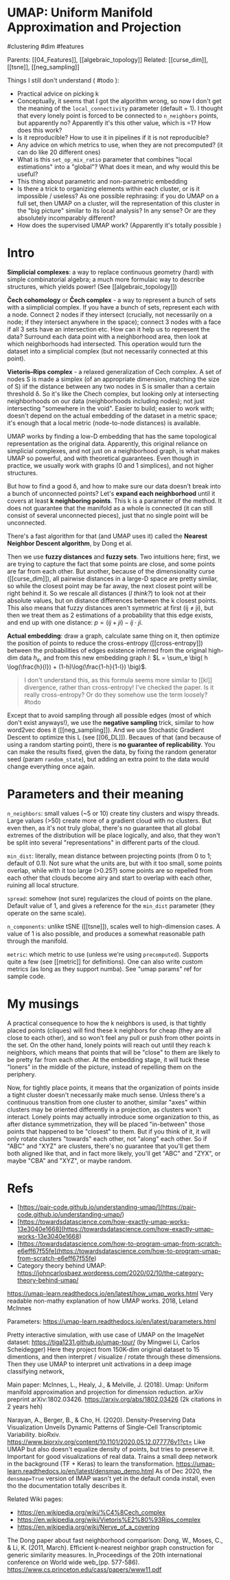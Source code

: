 # UMAP: Uniform Manifold Approximation and Projection

#clustering #dim #features

Parents: [[04_Features]], [[algebraic_topology]]
Related: [[curse_dim]], [[tsne]], [[neg_sampling]]


Things I still don't understand ( #todo ):
* Practical advice on picking k
* Conceptually, it seems that I got the algorithm wrong, so now I don't get the meaning of the `local_connectivity` parameter (default = 1). I thought that every lonely point is forced to be connected to `n_neighbors` points, but apparently no? Apparently it's this other value, which is =1? How does this work?
* Is it reproducible? How to use it in pipelines if it is not reproducible?
* Any advice on which metrics to use, when they are not precomputed? (it can do like 20 different ones)
* What is this `set_op_mix_ratio` parameter that combines "local estimations" into a "global"? What does it mean, and why would this be useful?
* This thing about parametric and non-parametric embedding
* Is there a trick to organizing elements within each cluster, or is it impossible / useless? As one possible rephrasing: if you do UMAP on a full set, then UMAP on a cluster, will the representation of this cluster in the "big picture" similar to its local analysis? In any sense? Or are they absolutely incomparably different?
* How does the supervised UMAP work? (Apparently it's totally possible	)

# Intro

**Simplicial complexes**: a way to replace continuous geometry (hard) with simple combinatorial algebra; a much more formulaic way to describe structures, which yields power! (See [[algebraic_topology]])

**Čech cohomology** or **Čech complex** - a way to represent a bunch of sets with a siimplicial complex. If you have a bunch of sets, represent each with a node. Connect 2 nodes if they intersect (crucially, not necessarily on a node; if they intersect anywhere in the space); connect 3 nodes with a face if all 3 sets have an intersection etc. How can it help us to represent the data? Surround each data point with a neighborhood area, then look at which neighborhoods had intersected. This operation would turn the dataset into a simplicial complex (but not necessarily connected at this point).

**Vietoris–Rips complex** - a relaxed generalization of Cech complex. A set of nodes S is made a simplex (of an appropriate dimension, matching the size of S) iif the distance between any two nodes in S is smaller than a certain threshold δ. So it's like the Chech complex, but looking only at intersecting neighborhoods on our data (neighborhoods including nodes); not just intersecting "somewhere in the void". Easier to build; easier to work with; doesn't depend on the actual embedding of the dataset in a metric space; it's enough that a local metric (node-to-node distances) is available.

UMAP works by finding a low-D embedding that has the same topological representation as the original data. Apparently, this original reliance on simplicial complexes, and not just on a neighborhood graph, is what makes UMAP so powerful, and with theoretical guarantees. Even though in practice, we usually work with graphs (0 and 1 simplices), and not higher structures.

But how to find a good δ, and how to make sure our data doesn't break into a bunch of unconnected points? Let's **expand each neighborhood** until it covers at least **k neighboring points**. This k is a parameter of the method. It does not guarantee that the manifold as a whole is connected (it can still consist of several unconnected pieces), just that no single point will be unconnected.

There's a fast algorithm for that (and UMAP uses it) called the **Nearest Neighbor Descent algorithm**, by Dong et al.

Then we use **fuzzy distances** and **fuzzy sets**. Two intuitions here; first, we are trying to capture the fact that some points are close, and some points are far from each other. But another, because of the dimensionality curse ([[curse_dim]]), all pairwise distances in a large-D space are pretty similar, so while the closest point may be far away, the next closest point will be right behind it. So we rescale all distances (_I think?_) to look not at their absolute values, but on distance differences between the k closest points. This also means that fuzzy distances aren't symmetric at first (ij ≠ ji), but then we treat them as 2 estimations of a probability that this edge exists, and end up with one distance: $p = (ij + ji) - ij\cdot ji$.

**Actual embedding**: draw a graph, calculate same thing on it, then optimize the position of points to reduce the cross-entropy ([[cross-entropy]]) between the probabilities of edges existence inferred from the original high-dim data $h_e$, and from this new embedding graph $l$: $L = \sum_e \big( h \log(\frac{h}{l}) + (1-h)\log(\frac{1-h}{1-l}) \big)$.

> I don't understand this, as this formula seems more similar to [[kl]] divergence, rather than cross-entropy! I've checked the paper. Is it really cross-entropy? Or do they somehow use the term loosely? #todo

Except that to avoid sampling through all possible edges (most of which don't exist anyways!), we use the **negative sampling** trick, similar to how word2vec does it ([[neg_sampling]]). And we use Stochastic Gradient Descent to optimize this L (see [[06_DL]]). Becaues of that (and because of using a random starting point), there is **no guarantee of replicability**. You can make the results fixed, given the data, by fixing the random generator seed (param `random_state`), but adding an extra point to the data would change everything once again.

# Parameters and their meaning

`n_neighbors`: small values (~5 or 10) create tiny clusters and wispy threads. Large values (>50) create more of a gradient cloud with no clusters. But even then, as it's not truly global, there's no guarantee that all global extremes of the distribution will be place logically, and also, that they won't be split into several "representations" in different parts of the cloud.

`min_dist`: literally, mean distance between projecting points (from 0 to 1; default of 0.1). Not sure what the units are, but with it too small, some points overlap, while with it too large (>0.25?) some points are so repelled from each other that clouds become airy and start to overlap with each other, ruining all local structure.

`spread`: somehow (not sure) regularizes the cloud of points on the plane. Default value of 1, and gives a reference for the `min_dist` parameter (they operate on the same scale).

`n_components`: unlike tSNE ([[tsne]]), scales well to high-dimension cases. A value of 1 is also possible, and produces a somewhat reasonable path through the manifold.

`metric`: which metric to use (unless we're using `precomputed`). Supports quite a few (see [[metric]] for definitions). One can also write custom metrics (as long as they support numba). See "umap params" ref for sample code.

# My musings

A practical consequence to how the k neighbors is used, is that tightly placed points (cliques) will find these k neighbors for cheap (they are all close to each other), and so won't feel any pull or push from other points in the set. On the other hand, lonely points will reach out until they reach k neighbors, which means that points that will be "close" to them are likely to be pretty far from each other. At the embedding stage, it will tuck these "loners" in the middle of the picture, instead of repelling them on the periphery.

Now, for tightly place points, it means that the organization of points inside a tight cluster doesn't necessarily make much sense. Unless there's a continuous transition from one cluster to another, similar "axes" within clusters may be oriented differently in a projection, as clusters won't interact. Lonely points may actually introduce some organization to this, as after distance symmetrization, they will be placed "in-between" those points that happened to be "closest" to them. But if you think of it, it will only rotate clusters "towards" each other, not "along" each other. So if "ABC" and "XYZ" are clusters, there's no guarantee that you'll get them both aligned like that, and in fact more likely, you'll get "ABC" and "ZYX",  or maybe "CBA" and "XYZ", or maybe random.

# Refs

* [https://pair-code.github.io/understanding-umap/](<https://pair-code.github.io/understanding-umap/>)
* [https://towardsdatascience.com/how-exactly-umap-works-13e3040e1668](<https://towardsdatascience.com/how-exactly-umap-works-13e3040e1668>)
* [https://towardsdatascience.com/how-to-program-umap-from-scratch-e6eff67f55fe](<https://towardsdatascience.com/how-to-program-umap-from-scratch-e6eff67f55fe>)
* Category theory behind UMAP: https://johncarlosbaez.wordpress.com/2020/02/10/the-category-theory-behind-umap/

https://umap-learn.readthedocs.io/en/latest/how_umap_works.html
Very readable non-mathy explanation of how UMAP works.
2018, Leland McInnes

Parameters:
https://umap-learn.readthedocs.io/en/latest/parameters.html

Pretty interactive simulation, with use case of UMAP on the ImageNet dataset:
https://tiga1231.github.io/umap-tour/
(by Mingwei Li, Carlos Scheidegger)
Here they project from 150K-dim original dataset to 15 dimentions, and then interpret / visualize / rotate through these dimensions. Then they use UMAP to interpret unit activations in a deep image classifying network,

Main paper:
McInnes, L., Healy, J., & Melville, J. (2018). Umap: Uniform manifold approximation and projection for dimension reduction. arXiv preprint arXiv:1802.03426.
https://arxiv.org/abs/1802.03426
(2k citations in 2 years heh)

Narayan, A., Berger, B., & Cho, H. (2020). Density-Preserving Data Visualization Unveils Dynamic Patterns of Single-Cell Transcriptomic Variability. bioRxiv.
https://www.biorxiv.org/content/10.1101/2020.05.12.077776v1?ct=
Like UMAP but also doesn't equalize density of points, but tries to preserve it. Important for good visualizations of real data. Trains a small deep network in the background (TF + Keras) to learn the transformation.
https://umap-learn.readthedocs.io/en/latest/densmap_demo.html
As of Dec 2020, the `densmap=True` version of IMAP wasn't yet in the default conda install, even tho the documentation totally describes it.

Related Wiki pages:
* https://en.wikipedia.org/wiki/%C4%8Cech_complex
* https://en.wikipedia.org/wiki/Vietoris%E2%80%93Rips_complex
* https://en.wikipedia.org/wiki/Nerve_of_a_covering

The Dong paper about fast neighborhood comparison:
Dong, W., Moses, C., & Li, K. (2011, March). Efficient k-nearest neighbor graph construction for generic similarity measures. In_Proceedings of the 20th international conference on World wide web_(pp. 577-586).
https://www.cs.princeton.edu/cass/papers/www11.pdf